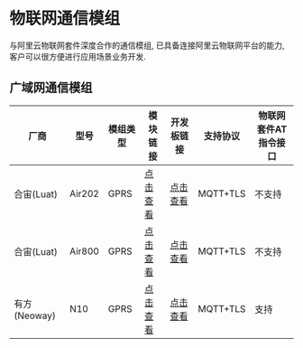 # 物联网通信模组
与阿里云物联网套件深度合作的通信模组, 已具备连接阿里云物联网平台的能力, 客户可以很方便进行应用场景业务开发.

## 广域网通信模组
|  厂商  |  型号  |  模组类型  |  模块链接  |  开发板链接  |  支持协议  |  物联网套件AT指令接口  |
|--------|--------|------------|------------|--------------|------------|------------------------|
| 合宙(Luat) | Air202  | GPRS |  [点击查看](https://market.aliyun.com/products/201200001/cmgj022498.html)  | [点击查看](https://market.aliyun.com/products/201200001/cmgj022238.html) | MQTT+TLS |  不支持  |
| 合宙(Luat) | Air800  | GPRS |  [点击查看](https://market.aliyun.com/products/201200001/cmgj022245.html)  | [点击查看](https://market.aliyun.com/products/201196001/cmgj022500.html) | MQTT+TLS |  不支持  |
| 有方(Neoway) |  N10  | GPRS |   [点击查看](https://market.aliyun.com/products/201200001/cmgj022169.html)  | [点击查看](https://market.aliyun.com/products/201200001/cmgj022169.html) | MQTT+TLS |  支持  |

